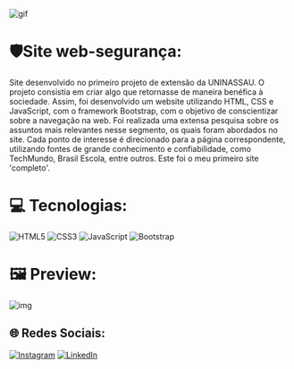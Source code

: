![gif](https://garratech.com.br/wp-content/uploads/74bcbee4-3292-478d-a2cd-f1e440d4c9e5.gif)
# 🛡️Site web-segurança:
Site desenvolvido no primeiro projeto de extensão da UNINASSAU. O projeto consistia em criar algo que retornasse de maneira benéfica à sociedade. Assim, foi desenvolvido um website utilizando HTML, CSS e JavaScript, com o framework Bootstrap, com o objetivo de conscientizar sobre a navegação na web. Foi realizada uma extensa pesquisa sobre os assuntos mais relevantes nesse segmento, os quais foram abordados no site. Cada ponto de interesse é direcionado para a página correspondente, utilizando fontes de grande conhecimento e confiabilidade, como TechMundo, Brasil Escola, entre outros. Este foi o meu primeiro site 'completo'.

# 💻 Tecnologias:
![HTML5](https://img.shields.io/badge/html5-%23E34F26.svg?style=for-the-badge&logo=html5&logoColor=white) ![CSS3](https://img.shields.io/badge/css3-%231572B6.svg?style=for-the-badge&logo=css3&logoColor=white) ![JavaScript](https://img.shields.io/badge/javascript-%23323330.svg?style=for-the-badge&logo=javascript&logoColor=%23F7DF1E) 
![Bootstrap](https://img.shields.io/badge/bootstrap-%238511FA.svg?style=for-the-badge&logo=bootstrap&logoColor=white)

# 🖼️ Preview: 
![img](/fullsizepreview.png)
## 🌐 Redes Sociais:
[![Instagram](https://img.shields.io/badge/Instagram-%23E4405F.svg?logo=Instagram&logoColor=white)](https://instagram.com/fabricio_ribeiro22) [![LinkedIn](https://img.shields.io/badge/LinkedIn-%230077B5.svg?logo=linkedin&logoColor=white)](www.linkedin.com/in/fabricio-da-silva-ribeiro-8b5a12206) 





